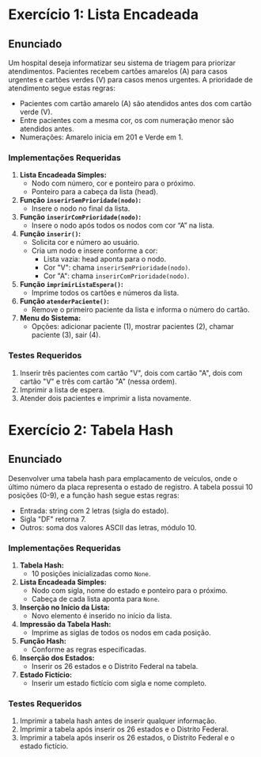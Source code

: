 # Exercício 1: Lista Encadeada

## Enunciado
Um hospital deseja informatizar seu sistema de triagem para priorizar atendimentos. Pacientes recebem cartões amarelos (A) para casos urgentes e cartões verdes (V) para casos menos urgentes. A prioridade de atendimento segue estas regras:
- Pacientes com cartão amarelo (A) são atendidos antes dos com cartão verde (V).
- Entre pacientes com a mesma cor, os com numeração menor são atendidos antes.
- Numerações: Amarelo inicia em 201 e Verde em 1.

### Implementações Requeridas
1. **Lista Encadeada Simples:**
   - Nodo com número, cor e ponteiro para o próximo.
   - Ponteiro para a cabeça da lista (head).
2. **Função `inserirSemPrioridade(nodo)`:**
   - Insere o nodo no final da lista.
3. **Função `inserirComPrioridade(nodo)`:**
   - Insere o nodo após todos os nodos com cor “A” na lista.
4. **Função `inserir()`:**
   - Solicita cor e número ao usuário.
   - Cria um nodo e insere conforme a cor: 
     - Lista vazia: head aponta para o nodo.
     - Cor "V": chama `inserirSemPrioridade(nodo)`.
     - Cor "A": chama `inserirComPrioridade(nodo)`.
5. **Função `imprimirListaEspera()`:**
   - Imprime todos os cartões e números da lista.
6. **Função `atenderPaciente()`:**
   - Remove o primeiro paciente da lista e informa o número do cartão.
7. **Menu do Sistema:**
   - Opções: adicionar paciente (1), mostrar pacientes (2), chamar paciente (3), sair (4).

### Testes Requeridos
1. Inserir três pacientes com cartão "V", dois com cartão "A", dois com cartão "V" e três com cartão "A" (nessa ordem).
2. Imprimir a lista de espera.
3. Atender dois pacientes e imprimir a lista novamente.

# Exercício 2: Tabela Hash

## Enunciado
Desenvolver uma tabela hash para emplacamento de veículos, onde o último número da placa representa o estado de registro. A tabela possui 10 posições (0-9), e a função hash segue estas regras:
- Entrada: string com 2 letras (sigla do estado).
- Sigla "DF" retorna 7.
- Outros: soma dos valores ASCII das letras, módulo 10.

### Implementações Requeridas
1. **Tabela Hash:**
   - 10 posições inicializadas como `None`.
2. **Lista Encadeada Simples:**
   - Nodo com sigla, nome do estado e ponteiro para o próximo.
   - Cabeça de cada lista aponta para `None`.
3. **Inserção no Início da Lista:**
   - Novo elemento é inserido no início da lista.
4. **Impressão da Tabela Hash:**
   - Imprime as siglas de todos os nodos em cada posição.
5. **Função Hash:**
   - Conforme as regras especificadas.
6. **Inserção dos Estados:**
   - Inserir os 26 estados e o Distrito Federal na tabela.
7. **Estado Fictício:**
   - Inserir um estado fictício com sigla e nome completo.

### Testes Requeridos
1. Imprimir a tabela hash antes de inserir qualquer informação.
2. Imprimir a tabela após inserir os 26 estados e o Distrito Federal.
3. Imprimir a tabela após inserir os 26 estados, o Distrito Federal e o estado fictício.
